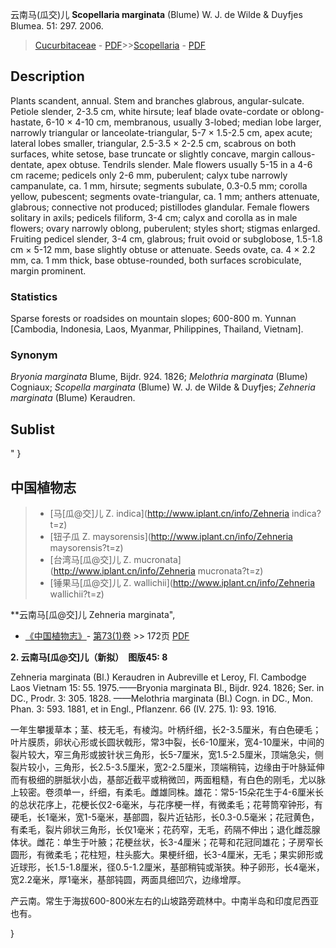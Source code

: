 云南马(瓜交)儿 **Scopellaria marginata** (Blume) W. J. de Wilde & Duyfjes Blumea. 51: 297. 2006.

> [Cucurbitaceae](http://www.iplant.cn/info/Cucurbitaceae?t=foc) - [PDF](http://www.iplant.cn/foc/pdf/Cucurbitaceae.pdf)>>[Scopellaria](http://www.iplant.cn/info/Scopellaria?t=foc) - [PDF](http://www.iplant.cn/foc/pdf/Scopellaria.pdf)

## Description

Plants scandent, annual. Stem and branches glabrous, angular-sulcate. Petiole slender, 2-3.5 cm, white hirsute; leaf blade ovate-cordate or oblong-hastate, 6-10 × 4-10 cm, membranous, usually 3-lobed; median lobe larger, narrowly triangular or lanceolate-triangular, 5-7 × 1.5-2.5 cm, apex acute; lateral lobes smaller, triangular, 2.5-3.5 × 2-2.5 cm, scabrous on both surfaces, white setose, base truncate or slightly concave, margin callous-dentate, apex obtuse. Tendrils slender. Male flowers usually 5-15 in a 4-6 cm raceme; pedicels only 2-6 mm, puberulent; calyx tube narrowly campanulate, ca. 1 mm, hirsute; segments subulate, 0.3-0.5 mm; corolla yellow, pubescent; segments ovate-triangular, ca. 1 mm; anthers attenuate, glabrous; connective not produced; pistillodes glandular. Female flowers solitary in axils; pedicels filiform, 3-4 cm; calyx and corolla as in male flowers; ovary narrowly oblong, puberulent; styles short; stigmas enlarged. Fruiting pedicel slender, 3-4 cm, glabrous; fruit ovoid or subglobose, 1.5-1.8 cm × 5-12 mm, base slightly obtuse or attenuate. Seeds ovate, ca. 4 × 2.2 mm, ca. 1 mm thick, base obtuse-rounded, both surfaces scrobiculate, margin prominent.

### Statistics
Sparse forests or roadsides on mountain slopes; 600-800 m. Yunnan [Cambodia, Indonesia, Laos, Myanmar, Philippines, Thailand, Vietnam].

### Synonym
*Bryonia marginata* Blume, Bijdr. 924. 1826; *Melothria marginata* (Blume) Cogniaux; *Scopella marginata* (Blume) W. J. de Wilde & Duyfjes; *Zehneria marginata* (Blume) Keraudren.

## Sublist
"
}

## 中国植物志

> * [马[瓜@交]儿  Z.  indica](http://www.iplant.cn/info/Zehneria indica?t=z)
> * [钮子瓜  Z.  maysorensis](http://www.iplant.cn/info/Zehneria maysorensis?t=z)
> * [台湾马[瓜@交]儿  Z.  mucronata](http://www.iplant.cn/info/Zehneria mucronata?t=z)
> * [锤果马[瓜@交]儿  Z.  wallichii](http://www.iplant.cn/info/Zehneria wallichii?t=z)

**云南马[瓜@交]儿 Zehneria marginata",

* [《中国植物志》](http://www.iplant.cn/frps)- [第73(1)卷](http://www.iplant.cn/frps/vol/73(1)) >> 172页 [PDF](http://www.iplant.cn/frps/pdf/73(1)/172.PDF)

**2. 云南马[瓜@交]儿（新拟）　图版45: 8**

Zehneria marginata (Bl.) Keraudren in Aubreville et Leroy, Fl. Cambodge Laos Vietnam 15: 55. 1975.——Bryonia marginata Bl., Bijdr. 924. 1826; Ser. in DC., Prodr. 3: 305. 1828. ——Melothria marginata (Bl.) Cogn. in DC., Mon. Phan. 3: 593. 1881, et in Engl., Pflanzenr. 66 (IV. 275. 1): 93. 1916.

一年生攀援草本；茎、枝无毛，有棱沟。叶柄纤细，长2-3.5厘米，有白色硬毛；叶片膜质，卵状心形或长圆状戟形，常3中裂，长6-10厘米，宽4-10厘米，中间的裂片较大，窄三角形或披针状三角形，长5-7厘米，宽1.5-2.5厘米，顶端急尖，侧裂片较小，三角形，长2.5-3.5厘米，宽2-2.5厘米，顶端稍钝，边缘由于叶脉延伸而有极细的胼胝状小齿，基部近截平或稍微凹，两面粗糙，有白色的刚毛，尤以脉上较密。卷须单一，纤细，有柔毛。雌雄同株。雄花：常5-15朵花生于4-6厘米长的总状花序上，花梗长仅2-6毫米，与花序梗一样，有微柔毛；花萼筒窄钟形，有硬毛，长1毫米，宽1-5毫米，基部圆，裂片近钻形，长0.3-0.5毫米；花冠黄色，有柔毛，裂片卵状三角形，长仅1毫米；花药窄，无毛，药隔不伸出；退化雌蕊腺体状。雌花：单生于叶腋；花梗丝状，长3-4厘米；花萼和花冠同雄花；子房窄长圆形，有微柔毛；花柱短，柱头膨大。果梗纤细，长3-4厘米，无毛；果实卵形或近球形，长1.5-1.8厘米，径0.5-1.2厘米，基部稍钝或渐狭。种子卵形，长4毫米，宽2.2毫米，厚1毫米，基部钝圆，两面具细凹穴，边缘增厚。

产云南。常生于海拔600-800米左右的山坡路旁疏林中。中南半岛和印度尼西亚也有。

}